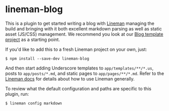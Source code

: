 # lineman-blog

This is a plugin to get started writing a blog with
[Lineman](http://linemanjs.com) managing the build and bringing with it both excellent markdown parsing as well as static asset (JS/CSS) management. We recommend you look at our
[Blog template project](https://github.com/linemanjs/lineman-blog-template/)
as a starting point.

If you'd like to add this to a fresh Lineman project on your own, just:

```
$ npm install --save-dev lineman-blog
```

And then start adding Underscore templates to `app/templates/**/*.us`, posts to `app/posts/*.md`, and static pages to `app/pages/**/*.md`. Refer to the [Lineman docs](http://linemanjs.com) for details about how to use Lineman generally.

To review what the default configuration and paths are specific to this plugin, run:

```
$ lineman config markdown
```
